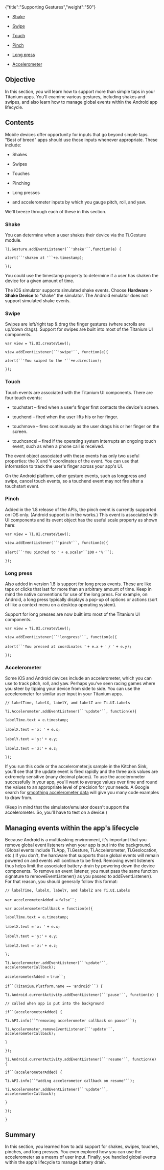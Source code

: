 {"title":"Supporting Gestures","weight":"50"} 

*   [Shake](#Shake)
    
*   [Swipe](#Swipe)
    
*   [Touch](#Touch)
    
*   [Pinch](#Pinch)
    
*   [Long press](#Longpress)
    
*   [Accelerometer](#Accelerometer)
    

## Objective

In this section, you will learn how to support more than simple taps in your Titanium apps. You'll examine various gestures, including shakes and swipes, and also learn how to manage global events within the Android app lifecycle.

## Contents

Mobile devices offer opportunity for inputs that go beyond simple taps. "Best of breed" apps should use those inputs whenever appropriate. These include:

*   Shakes
    
*   Swipes
    
*   Touches
    
*   Pinching
    
*   Long presses
    
*   and accelerometer inputs by which you gauge pitch, roll, and yaw.
    

We'll breeze through each of these in this section.

### Shake

You can determine when a user shakes their device via the Ti.Gesture module.

`Ti.Gesture.addEventListener(``'shake'``,function(e) {`

`alert(``'shaken at '``+e.timestamp);`

`});`

You could use the timestamp property to determine if a user has shaken the device for a given amount of time.

The iOS simulator supports simulated shake events. Choose **Hardware** > **Shake Device** to "shake" the simulator. The Android emulator does not support simulated shake events.

### Swipe

Swipes are left/right tap & drag the finger gestures (where scrolls are up/down drags). Support for swipes are built into most of the Titanium UI components.

`var view = Ti.UI.createView();`

`view.addEventListener(``'swipe'``, function(e){`

`alert(``'You swiped to the '``+e.direction);`

`});`

### Touch

Touch events are associated with the Titanium UI components. There are four touch events:

*   touchstart – fired when a user's finger first contacts the device's screen.
    
*   touchend – fired when the user lifts his or her finger.
    
*   touchmove – fires continuously as the user drags his or her finger on the screen.
    
*   touchcancel – fired if the operating system interrupts an ongoing touch event, such as when a phone call is received.
    

The event object associated with these events has only two useful properties: the X and Y coordinates of the event. You can use that information to track the user's finger across your app's UI.

On the Android platform, other gesture events, such as longpress and swipe, cancel touch events, so a touchend event may not fire after a touchstart event.

### Pinch

Added in the 1.8 release of the APIs, the pinch event is currently supported on iOS only. (Android support is in the works.) This event is associated with UI components and its event object has the useful scale property as shown here:

`var view = Ti.UI.createView();`

`view.addEventListener(``'pinch'``, function(e){`

`alert(``'You pinched to '` `+ e.scale*``100` `+` `'%'``);`

`});`

### Long press

Also added in version 1.8 is support for long press events. These are like taps or clicks that last for more than an arbitrary amount of time. Keep in mind the native conventions for use of the long press. For example, on Android, a long press typically displays a pop-up of options or actions (sort of like a context menu on a desktop operating system).

Support for long presses are now built into most of the Titanium UI components.

`var view = Ti.UI.createView();`

`view.addEventListener(``'longpress'``, function(e){`

`alert(``'You pressed at coordinates '` `+ e.x +` `' / '` `+ e.y);`

`});`

### Accelerometer

Some iOS and Android devices include an accelerometer, which you can use to track pitch, roll, and yaw. Perhaps you've seen racing games where you steer by tipping your device from side to side. You can use the accelerometer for similar user input in your Titanium apps.

`// labelTime, labelX, labelY, and labelZ are Ti.UI.Labels`

`Ti.Accelerometer.addEventListener(``'update'``, function(e){`

`labelTime.text = e.timestamp;`

`labelX.text =` `'x: '` `+ e.x;`

`labelY.text =` `'y:'` `+ e.y;`

`labelZ.text =` `'z:'` `+ e.z;`

`});`

If you run this code or the accelerometer.js sample in the Kitchen Sink, you'll see that the update event is fired rapidly and the three axis values are extremely sensitive (many decimal places). To use the accelerometer successfully in your app, you'll want to average values over time and round the values to an appropriate level of precision for your needs. A Google search for [smoothing accelerometer data](http://www.google.com/search?aq=0&oq=smoothing+accelerometer&sourceid=chrome&ie=UTF-8&q=smoothing+accelerometer+data) will give you many code examples to draw from.

(Keep in mind that the simulator/emulator doesn't support the accelerometer. So, you'll have to test on a device.)

## Managing events within the app's lifecycle

Because Android is a multitasking environment, it's important that you remove global event listeners when your app is put into the background. (Global events include Ti.App, Ti.Gesture, Ti.Accelerometer, Ti.Geolocation, etc.) If you don't, the hardware that supports those global events will remain powered on and events will continue to be fired. Removing event listeners thus helps limit the associated battery-drain by powering down the device components. To remove an event listener, you must pass the same function signature to removeEventListener() as you passed to addEventListener(). For that reason, you should generally follow this format:

`// labelTime, labelX, labelY, and labelZ are Ti.UI.Labels`

`var accelerometerAdded =` `false``;`

`var accelerometerCallback = function(e){`

`labelTime.text = e.timestamp;`

`labelX.text =` `'x: '` `+ e.x;`

`labelY.text =` `'y:'` `+ e.y;`

`labelZ.text =` `'z:'` `+ e.z;`

`};`

`Ti.Accelerometer.addEventListener(``'update'``, accelerometerCallback);`

`accelerometerAdded =` `true``;`

`if``(Titanium.Platform.name ==` `'android'``) {`

`Ti.Android.currentActivity.addEventListener(``'pause'``, function(e) {`

`// called when app is put into the background`

`if``(accelerometerAdded) {`

`Ti.API.info(``"removing accelerometer callback on pause"``);`

`Ti.Accelerometer.removeEventListener(``'update'``, accelerometerCallback);`

`}`

`});`

`Ti.Android.currentActivity.addEventListener(``'resume'``, function(e) {`

`if``(accelerometerAdded) {`

`Ti.API.info(``"adding accelerometer callback on resume"``);`

`Ti.Accelerometer.addEventListener(``'update'``, accelerometerCallback);`

`}`

`});`

`}`

## Summary

In this section, you learned how to add support for shakes, swipes, touches, pinches, and long presses. You even explored how you can use the accelerometer as a means of user input. Finally, you handled global events within the app's lifecycle to manage battery drain.